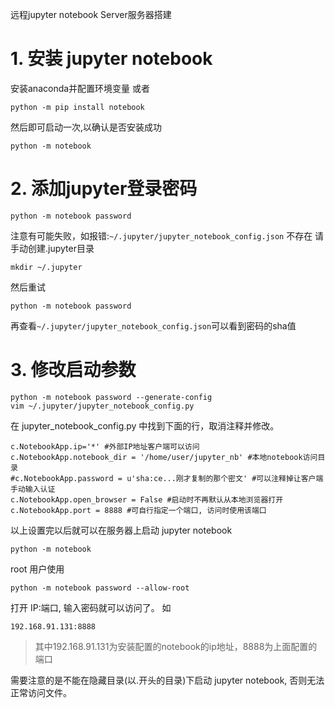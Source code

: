 远程jupyter notebook Server服务器搭建

# 1. 安装 jupyter notebook
安装anaconda并配置环境变量
或者
```
python -m pip install notebook
```
然后即可启动一次,以确认是否安装成功
```
python -m notebook
```


# 2. 添加jupyter登录密码
```
python -m notebook password
```
注意有可能失败，如报错:` ~/.jupyter/jupyter_notebook_config.json ` 不存在
请手动创建.jupyter目录
```
mkdir ~/.jupyter
```

然后重试
```
python -m notebook password
```
再查看` ~/.jupyter/jupyter_notebook_config.json `可以看到密码的sha值

# 3. 修改启动参数
```
python -m notebook password --generate-config
vim ~/.jupyter/jupyter_notebook_config.py
```

在 jupyter_notebook_config.py 中找到下面的行，取消注释并修改。
```
c.NotebookApp.ip='*' #外部IP地址客户端可以访问
c.NotebookApp.notebook_dir = '/home/user/jupyter_nb' #本地notebook访问目录
#c.NotebookApp.password = u'sha:ce...刚才复制的那个密文' #可以注释掉让客户端手动输入认证
c.NotebookApp.open_browser = False #启动时不再默认从本地浏览器打开
c.NotebookApp.port = 8888 #可自行指定一个端口, 访问时使用该端口
```

以上设置完以后就可以在服务器上启动 jupyter notebook
```
python -m notebook
```

root 用户使用
```
python -m notebook password --allow-root
```

打开 IP:端口, 输入密码就可以访问了。
如
```
192.168.91.131:8888
```
> 其中192.168.91.131为安装配置的notebook的ip地址，8888为上面配置的端口

需要注意的是不能在隐藏目录(以.开头的目录)下启动 jupyter notebook, 否则无法正常访问文件。


